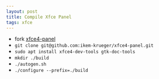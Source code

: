 ```yaml
---
layout: post
title: Compile Xfce Panel
tags: xfce
---
```

- fork [xfce4-panel](https://github.com/xfce-mirror/xfce4-panel)
- `git clone git@github.com:ikem-krueger/xfce4-panel.git`
- `sudo apt install xfce4-dev-tools gtk-doc-tools`
- `mkdir ./build`
- `./autogen.sh`
- `./configure --prefix=./build`
